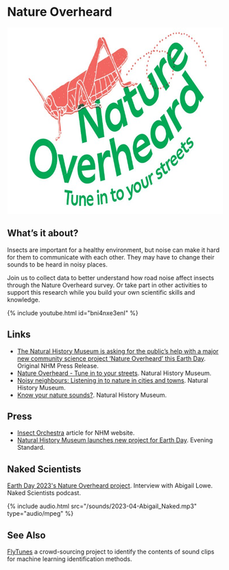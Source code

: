 # Nature Overheard

<img src="/imgs/natureoverheard.jpg" alt="Nature Overheard banner" width="753" height="435" />

## What’s it about?

Insects are important for a healthy environment, but noise can make it hard for them to communicate with each other. They may have to change their sounds to be heard in noisy places.  

Join us to collect data to better understand how road noise affect insects through the Nature Overheard survey. Or take part in other activities to support this research while you build your own scientific skills and knowledge.

{% include youtube.html id="bni4nxe3enI" %}

## Links

- [The Natural History Museum is asking for the public’s help with a major new community science project ‘Nature Overheard’ this Earth Day](https://www.nhm.ac.uk/press-office/press-releases/natural-history-museum-major-new-community-science-project-ru1.html). Original NHM Press Release.
- [Nature Overheard - Tune in to your streets](https://www.nhm.ac.uk/take-part/monitor-and-encourage-nature/nature-overheard.html). Natural History Museum.
- [Noisy neighbours: Listening in to nature in cities and towns](https://www.nhm.ac.uk/discover/news/2023/may/listening-to-nature-in-cities-and-towns.html). Natural History Museum.
- [Know your nature sounds?](https://www.nhm.ac.uk/discover/what-is-that-sound.html). Natural History Museum.

## Press

- [Insect Orchestra](https://www.nhm.ac.uk/discover/insect-sounds.html) article for NHM website.
- [Natural History Museum launches new project for Earth Day](https://www.standard.co.uk/news/uk/natural-history-museum-earth-day-new-project-b1068827.html). Evening Standard.

## Naked Scientists

[Earth Day 2023's Nature Overheard project](https://www.thenakedscientists.com/articles/interviews/earth-day-2023s-nature-overheard-project). Interview with Abigail Lowe. Naked Scientists podcast. 

{% include audio.html src="/sounds/2023-04-Abigail_Naked.mp3" type="audio/mpeg" %}

## See Also

[FlyTunes](/flytunes) a crowd-sourcing project to identify the contents of sound clips for machine learning identification methods.
